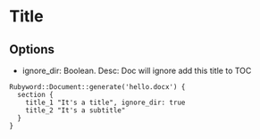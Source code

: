 # Title

## Options
+ ignore_dir: Boolean. Desc: Doc will ignore add this title to TOC

```
Rubyword::Document::generate('hello.docx') {
  section {
    title_1 "It's a title", ignore_dir: true 
    title_2 "It's a subtitle"
  }
}
```